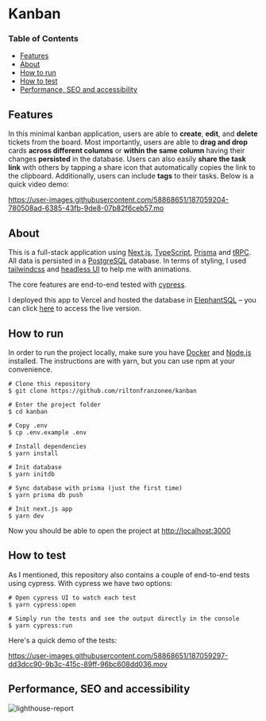 
# Kanban

### Table of Contents

- [Features](#features)
- [About](#about)
- [How to run](#how-to-run)
- [How to test](#how-to-test)
- [Performance, SEO and accessibility](#performance-seo-and-accessibility)



## Features

In this minimal kanban application, users are able to **create**, **edit**, and **delete** tickets from the board. Most importantly, users are able to **drag and drop** cards **across different columns** or **within the same column** having their changes **persisted** in the database. Users can also easily **share the task link** with others by tapping a share icon that automatically copies the link to the clipboard. Additionally, users can include **tags** to their tasks. Below is a quick video demo:


https://user-images.githubusercontent.com/58868651/187059204-780508ad-6385-43fb-9de8-07b82f6ceb57.mo

## About

This is a full-stack application using [Next.js](https://nextjs.org/), [TypeScript](https://www.typescriptlang.org/), [Prisma](https://www.prisma.io/) and [tRPC](https://trpc.io/). All data is persisted in a [PostgreSQL](https://www.postgresql.org/) database. In terms of styling, I used [tailwindcss](https://tailwindcss.com/) and [headless UI](https://headlessui.com/) to help me with animations.

The core features are end-to-end tested with [cypress](https://www.cypress.io/).

I deployed this app to Vercel and hosted the database in [ElephantSQL](https://www.elephantsql.com/) – you can click [here](https://kanban-made-with-love.vercel.app) to access the live version.


## How to run

In order to run the project locally, make sure you have [Docker](https://www.docker.com/) and [Node.js](https://nodejs.org/en/) installed. The instructions are with yarn, but you can use npm at your convenience.

```
# Clone this repository
$ git clone https://github.com/riltonfranzonee/kanban

# Enter the project folder
$ cd kanban

# Copy .env
$ cp .env.example .env

# Install dependencies
$ yarn install

# Init database
$ yarn initdb

# Sync database with prisma (just the first time)
$ yarn prisma db push 

# Init next.js app
$ yarn dev
```

Now you should be able to open the project at [http://localhost:3000](http://localhost:3000)

## How to test

As I mentioned, this repository also contains a couple of end-to-end tests using cypress. With cypress we have two options:

```
# Open cypress UI to watch each test
$ yarn cypress:open

# Simply run the tests and see the output directly in the console
$ yarn cypress:run
```

Here's a quick demo of the tests:


https://user-images.githubusercontent.com/58868651/187059297-dd3dcc90-9b3c-415c-89ff-96bc608dd036.mov



## Performance, SEO and accessibility

![lighthouse-report](https://user-images.githubusercontent.com/58868651/187059341-96a74d8b-8452-4508-9330-75bf6b0466e5.png)
